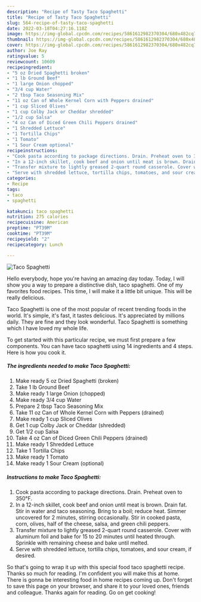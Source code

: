 ```yaml
---
description: "Recipe of Tasty Taco Spaghetti"
title: "Recipe of Tasty Taco Spaghetti"
slug: 564-recipe-of-tasty-taco-spaghetti
date: 2022-03-18T04:27:16.118Z
image: https://img-global.cpcdn.com/recipes/5861612982370304/680x482cq70/taco-spaghetti-recipe-main-photo.jpg
thumbnail: https://img-global.cpcdn.com/recipes/5861612982370304/680x482cq70/taco-spaghetti-recipe-main-photo.jpg
cover: https://img-global.cpcdn.com/recipes/5861612982370304/680x482cq70/taco-spaghetti-recipe-main-photo.jpg
author: Joe Ray
ratingvalue: 5
reviewcount: 10609
recipeingredient:
- "5 oz Dried Spaghetti broken"
- "1 lb Ground Beef"
- "1 large Onion chopped"
- "3/4 cup Water"
- "2 tbsp Taco Seasoning Mix"
- "11 oz Can of Whole Kernel Corn with Peppers drained"
- "1 cup Sliced Olives"
- "1 cup Colby Jack or Cheddar shredded"
- "1/2 cup Salsa"
- "4 oz Can of Diced Green Chili Peppers drained"
- "1 Shredded Lettuce"
- "1 Tortilla Chips"
- "1 Tomato"
- "1 Sour Cream optional"
recipeinstructions:
- "Cook pasta according to package directions. Drain. Preheat oven to 350°F."
- "In a 12-inch skillet, cook beef and onion until meat is brown. Drain fat. Stir in water and taco seasoning. Bring to a boil; reduce heat. Simmer uncovered for 2 minutes, stirring occasionally. Stir in cooked pasta, corn, olives, half of the cheese, salsa, and green chili peppers."
- "Transfer mixture to lightly greased 2-quart round casserole. Cover with aluminum foil and bake for 15 to 20 minutes until heated through. Sprinkle with remaining cheese and bake until melted."
- "Serve with shredded lettuce, tortilla chips, tomatoes, and sour cream, if desired."
categories:
- Recipe
tags:
- taco
- spaghetti

katakunci: taco spaghetti 
nutrition: 275 calories
recipecuisine: American
preptime: "PT39M"
cooktime: "PT39M"
recipeyield: "2"
recipecategory: Lunch

---
```



![Taco Spaghetti](https://img-global.cpcdn.com/recipes/5861612982370304/680x482cq70/taco-spaghetti-recipe-main-photo.jpg)

Hello everybody, hope you're having an amazing day today. Today, I will show you a way to prepare a distinctive dish, taco spaghetti. One of my favorites food recipes. This time, I will make it a little bit unique. This will be really delicious.



Taco Spaghetti is one of the most popular of recent trending foods in the world. It's simple, it's fast, it tastes delicious. It's appreciated by millions daily. They are fine and they look wonderful. Taco Spaghetti is something which I have loved my whole life.


To get started with this particular recipe, we must first prepare a few components. You can have taco spaghetti using 14 ingredients and 4 steps. Here is how you cook it.

<!--inarticleads1-->

##### The ingredients needed to make Taco Spaghetti:

1. Make ready 5 oz Dried Spaghetti (broken)
1. Take 1 lb Ground Beef
1. Make ready 1 large Onion (chopped)
1. Make ready 3/4 cup Water
1. Prepare 2 tbsp Taco Seasoning Mix
1. Take 11 oz Can of Whole Kernel Corn with Peppers (drained)
1. Make ready 1 cup Sliced Olives
1. Get 1 cup Colby Jack or Cheddar (shredded)
1. Get 1/2 cup Salsa
1. Take 4 oz Can of Diced Green Chili Peppers (drained)
1. Make ready 1 Shredded Lettuce
1. Take 1 Tortilla Chips
1. Make ready 1 Tomato
1. Make ready 1 Sour Cream (optional)




<!--inarticleads2-->

##### Instructions to make Taco Spaghetti:

1. Cook pasta according to package directions. Drain. Preheat oven to 350°F.
1. In a 12-inch skillet, cook beef and onion until meat is brown. Drain fat. Stir in water and taco seasoning. Bring to a boil; reduce heat. Simmer uncovered for 2 minutes, stirring occasionally. Stir in cooked pasta, corn, olives, half of the cheese, salsa, and green chili peppers.
1. Transfer mixture to lightly greased 2-quart round casserole. Cover with aluminum foil and bake for 15 to 20 minutes until heated through. Sprinkle with remaining cheese and bake until melted.
1. Serve with shredded lettuce, tortilla chips, tomatoes, and sour cream, if desired.




So that's going to wrap it up with this special food taco spaghetti recipe. Thanks so much for reading. I'm confident you will make this at home. There is gonna be interesting food in home recipes coming up. Don't forget to save this page on your browser, and share it to your loved ones, friends and colleague. Thanks again for reading. Go on get cooking!
